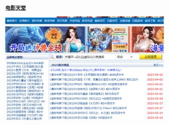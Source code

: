 ### [电影天堂](https://m.dytt8.net/index2.htm)

![image-20230402152043446](images/image-20230402152043446.png)